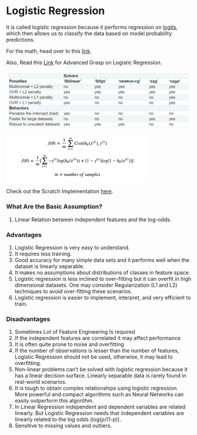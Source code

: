 # Logistic Regression

It is called logistic regression because it performs regression on [logits](https://en.wikipedia.org/wiki/Logit), which then allows us to classify the data based on model probability predictions.

For the math, head over to this [link](https://www.analyticsvidhya.com/blog/2021/07/an-introduction-to-logistic-regression/).

Also, Read this [Link](https://www.ritchieng.com/logistic-regression/) for Advanced Grasp on Logistic Regression.

![Five types of Solvers in Logistic Regression](<.gitbook/assets/image (7).png>)

![Cost Function in Logistic Regression](<.gitbook/assets/image (9).png>)

Check out the Scratch Implementation [here](https://github.com/RheagalFire/Scratch-Implementations/blob/master/Logistic%20Regression.ipynb).

### &#x20;**What Are the Basic Assumption?**

1. Linear Relation between independent features and the log-odds.

### Advantages&#x20;

1. Logistic Regression is very easy to understand.
2. It requires less training.
3. Good accuracy for many simple data sets and it performs well when the dataset is linearly separable.
4. It makes no assumptions about distributions of classes in feature space.
5. Logistic regression is less inclined to over-fitting but it can overfit in high dimensional datasets. One may consider Regularization (L1 and L2) techniques to avoid over-fitting these scenarios.
6. Logistic regression is easier to implement, interpret, and very efficient to train.

### Disadvantages

1. Sometimes Lot of Feature Engineering Is required
2. If the independent features are correlated it may affect performance
3. It is often quite prone to noise and overfitting
4. If the number of observations is lesser than the number of features, Logistic Regression should not be used, otherwise, it may lead to overfitting.
5. Non-linear problems can’t be solved with logistic regression because it has a linear decision surface. Linearly separable data is rarely found in real-world scenarios.
6. It is tough to obtain complex relationships using logistic regression. More powerful and compact algorithms such as Neural Networks can easily outperform this algorithm.
7. In Linear Regression independent and dependent variables are related linearly. But Logistic Regression needs that independent variables are linearly related to the log odds (log(p/(1-p)).
8. Sensitive to missing values and outliers.

